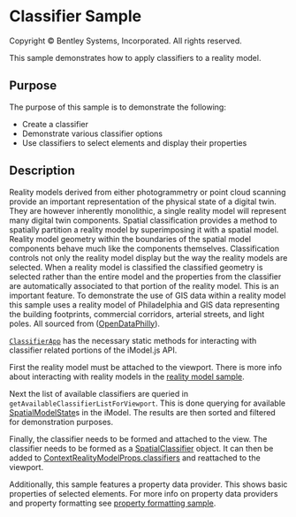 # Classifier Sample

Copyright © Bentley Systems, Incorporated. All rights reserved.

This sample demonstrates how to apply classifiers to a reality model.

## Purpose

The purpose of this sample is to demonstrate the following:

- Create a classifier
- Demonstrate various classifier options
- Use classifiers to select elements and display their properties

## Description

Reality models derived from either photogrammetry or point cloud scanning provide an important representation of the physical state of a digital twin. They are however inherently monolithic, a single reality model will represent many digital twin components. Spatial classification provides a method to spatially partition a reality model by superimposing it with a spatial model. Reality model geometry within the boundaries of the spatial model components behave much like the components themselves. 
Classification controls not only the reality model display but the way the reality models are selected. When a reality model is classified the classified geometry is selected rather than the entire model and the properties from the classifier are automatically associated to that portion of the reality model. This is an important feature. To demonstrate the use of GIS data within a reality model this sample uses a reality model of Philadelphia and GIS data representing the building footprints, commercial corridors, arterial streets, and light poles. All sourced from ([OpenDataPhilly](https://www.opendataphilly.org/dataset/)).

[`ClassifierApp`](./ClassifierApp.tsx) has the necessary static methods for interacting with classifier related portions of the iModel.js API.

First the reality model must be attached to the viewport. There is more info about interacting with reality models in the [reality model sample](../reality-data-sample/readme.md).

Next the list of available classifiers are queried in `getAvailableClassifierListForViewport`. This is done querying for available [SpatialModelState](https://www.itwinjs.org/v2/reference/imodeljs-frontend/modelstate/spatialmodelstate/)s in the iModel. The results are then sorted and filtered for demonstration purposes.

Finally, the classifier needs to be formed and attached to the view. The classifier needs to be formed as a [SpatialClassifier](https://www.itwinjs.org/v2/reference/imodeljs-common/displaystyles/spatialclassifier/?term=spatialclassifier) object. It can then be added to [ContextRealityModelProps.classifiers](https://www.itwinjs.org/v2/reference/imodeljs-common/displaystyles/contextrealitymodelprops/#classifiers) and reattached to the viewport.


Additionally, this sample features a property data provider. This shows basic properties of selected elements. For more info on property data providers and property formatting see [property formatting sample](../property-formatting-sample/readme.md).
